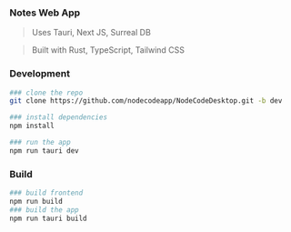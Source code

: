 ### Notes Web App

> Uses Tauri, Next JS, Surreal DB

> Built with Rust, TypeScript, Tailwind CSS

### Development
```bash
### clone the repo
git clone https://github.com/nodecodeapp/NodeCodeDesktop.git -b dev

### install dependencies
npm install

### run the app
npm run tauri dev
```

### Build
```bash
### build frontend
npm run build
### build the app
npm run tauri build
```
